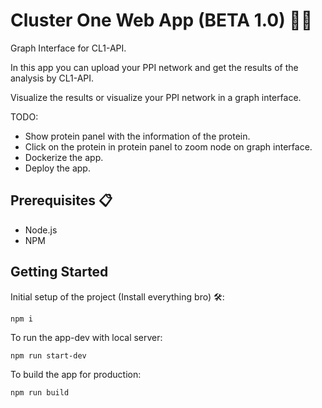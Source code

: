 # Cluster One Web App (BETA 1.0) 🧬🧬

Graph Interface for CL1-API.

In this app you can upload your PPI network and get the results of the analysis by CL1-API.

Visualize the results or visualize your PPI network in a graph interface.

TODO:

- Show protein panel with the information of the protein.
- Click on the protein in protein panel to zoom node on graph interface.
- Dockerize the app.
- Deploy the app.

## Prerequisites 📋

- Node.js
- NPM

## Getting Started

Initial setup of the project (Install everything bro) 🛠️:

```
npm i
```

To run the app-dev with local server:

```
npm run start-dev
```

To build the app for production:

```
npm run build
```
